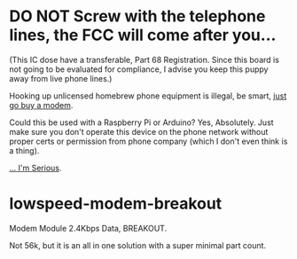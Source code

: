 


# DO NOT Screw with the telephone lines, the FCC will come after you...

(This IC dose have a transferable, Part 68 Registration. Since this board is not going to be evaluated for compliance, I advise you keep this puppy away from live phone lines.)

Hooking up unlicensed homebrew phone equipment is illegal, be smart, [just go buy a modem](https://www.newegg.com/p/2Z4-025W-02BE7).  

Could this be used with a Raspberry Pi or Arduino? Yes, Absolutely.  Just make sure you don't operate this device on the phone network without proper certs or permission from phone company (which I don't even think is a thing). 


[... I'm Serious](https://www.law.cornell.edu/uscode/text/47/227).


# lowspeed-modem-breakout
Modem Module 2.4Kbps Data, BREAKOUT.

Not 56k, but it is an all in one solution with a super minimal part count.
